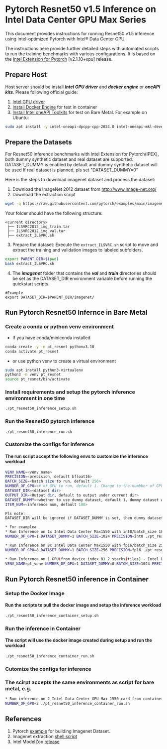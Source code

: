 # Pytorch Resnet50 v1.5 Inference on Intel Data Center GPU Max Series

This document provides instructions for running Resnet50 v1.5 inference using Intel-optimized Pytorch with Intel® Data Center GPU.

The instructions here provide further detailed steps with automated scripts to run the training benchmarks with various configurations. It is based on the [Intel Extension for Pytorch](https://intel.github.io/intel-extension-for-pytorch/xpu/2.1.10+xpu/) [v2.1.10+xpu] release.

## Prepare Host

Host server should be install ***Intel GPU driver*** and ***docker engine*** or ***oneAPI kits***. Please following official guide:
1. [Intel GPU driver](https://dgpu-docs.intel.com/driver/installation.html)
2. [Install Docker Engine](https://docs.docker.com/engine/install/) for test in container
3. [Install Intel oneAPI Toolkits](https://intel.github.io/intel-extension-for-pytorch/index.html#installation?platform=gpu&version=v2.1.10%2Bxpu) for test on Bare Metal. For example on Ubuntu:
```bash
sudo apt install -y intel-oneapi-dpcpp-cpp-2024.0 intel-oneapi-mkl-devel=2024.0.0-49656
```

## Prepare the Datasets
For Resnet50 inference benchmarks with Intel Extension for Pytorch(IPEX), both dummy synthetic dataset and real dataset are supported.
DATASET_DUMMY is enabled by default and dummy synthetic dataset will be used
If real dataset is planned, pls set "DATASET_DUMMY=0"

Here is the steps to download imagenet dataset and process the dataset:
1. Download the ImageNet 2012 dataset from http://www.image-net.org/
2. Download the extraction script
```bash
wget -q https://raw.githubusercontent.com/pytorch/examples/main/imagenet/extract_ILSVRC.sh
```
Your folder should have the following structure:
```
<current directory>
 ├── ILSVRC2012_img_train.tar
 ├── ILSVRC2012_img_val.tar
 ├── extract_ILSVRC.sh
```
3. Prepare the dataset: Execute the `extract_ILSVRC.sh` script to move and extract the training and validation images to labeled subfolders.
```bash
export PARENT_DIR=$(pwd)
bash extract_ILSVRC.sh
```
4. The ***imagenet*** folder that contains the ***val*** and ***train*** directories should be set as the DATASET_DIR environment variable before running the quickstart scripts. 
```
#Example
export DATASET_DIR=$PARENT_DIR/imagenet/
```
## Run Pytorch Resnet50 Infernce in Bare Metal
### Create a conda or python venv environment
* If you have conda/miniconda installed
```bash
conda create -y -n pt_resnet python=3.10
conda activate pt_resnet
```

* or use python venv to create a virtual environment
```bash
sudo apt install python3-virtualenv
python3 -m venv pt_resnet
source pt_resnet/bin/activate
```
### Install requirements and setup the pytorch inference environment in one time
```bash
./pt_resnet50_inference_setup.sh
```

### Run the Resnet50 pytorch inference
```bash
./pt_resnet50_inference_run.sh

```
### Customize the configs for inference
#### The run script accept the following envs to customize the inference workload
```bash
VENV_NAME=<venv name>
PRECISION=<precision, default bfloat16>
BATCH_SIZE=<batch size to run, default 256>
NUMBER_OF_GPU=<# of GPU to run, default 1. Change to the numbber of GPU card to run on multiple cards>
DATASET_DIR=<dataset dir>
OUTPUT_DIR=<Output dir, default to output under current dir>
DATASET_DUMMY=<whether to use dummy dataset, default 1, dummy dataset will be used>
ITEM_NUM=<inference num, default 100>

Pls note:
DATASET_DIR will be ignored if DATASET_DUMMY is set, then dummy dataset will be used

* For examplea
* Run Inference on 1x Intel Data Center Max1550 with int8/batch_size 1024 and dummy dataset, total 2 inference processes running
NUMBER_OF_GPU=1 DATASET_DUMMY=1 BATCH_SIZE=1024 PRECISION=int8 ./pt_resnet50_inference_run.sh

* Run Inference on 8x Intel Data Center Max1550 with fp16/batch_size 256 and dummy dataset, total 16 inference processes running 
NUMBER_OF_GPU=8 DATASET_DUMMY=1 BATCH_SIZE=256 PRECISION=fp16 ./pt_resnet50_inference_run.sh

* Run Inference on 1 GPU(from device index 0) 2 stacks(tiles) - Intel Data Center Max1550 with int8/batch_size 1024 and imagenet dataset 
VENV_NAME=pt_venv NUMBER_OF_GPU=1 DATASET_DUMMY=0 BATCH_SIZE=1024 PRECISION=int8 DEVICEID=0 DATASET_DIR=$PARENT_DIR/imagenet/ ./pt_resnet50_inference_run.sh
```

## Run Pytorch Resnet50 inference in Container
### Setup the Docker Image
#### Run the scripts to pull the docker image and setup the inference workload
```bash
./pt_resnet50_inference_container_setup.sh
```

### Run the inference in Container
#### The script will use the docker image created during setup and run the workload
```bash
./pt_resnet50_inference_container_run.sh
```

### Cutomize the configs for inference
### The scirpt accepts the same environments as script for bare metal, e.g.
```bash
* Run inference on 2 Intel Data Center GPU Max 1550 card from container, total 4 inference process running
NUMBER_OF_GPU=2 ./pt_resnet50_inference_container_run.sh
```

## References
1. Pytorch [example](https://github.com/pytorch/examples/tree/main/imagenet#requirements) for building Imagenet Dataset.
2. Imagenet extraction [shell script](https://github.com/pytorch/examples/blob/main/imagenet/extract_ILSVRC.sh)
3. Intel ModelZoo [release](https://github.com/IntelAI/models/tree/r2.11/quickstart/image_recognition/pytorch/resnet50v1_5/training/gpu)
